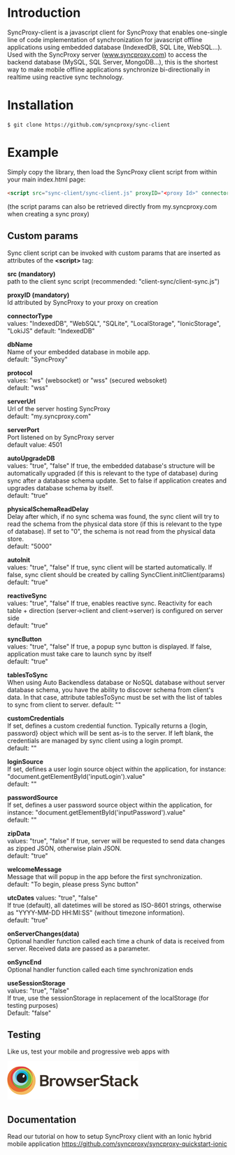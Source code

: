# Introduction
SyncProxy-client is a javascript client for SyncProxy that enables one-single line of code implementation of synchronization for javascript offline applications using embedded database (IndexedDB, SQL Lite, WebSQL...). Used with the SyncProxy server (www.syncproxy.com) to access the backend database (MySQL, SQL Server, MongoDB...), this is the shortest way to make mobile offline applications synchronize bi-directionally in realtime using reactive sync technology.

# Installation
```
$ git clone https://github.com/syncproxy/sync-client
```
# Example
Simply copy the library, then load the SyncProxy client script from within your main index.html page:

```html
<script src="sync-client/sync-client.js" proxyID="<proxy Id>" connectorType="IndexedDB or WebSQL or SQLite or IonicStorage" dbName="your client db name"></script> 
```

(the script params can also be retrieved directly from my.syncproxy.com when creating a sync proxy)

## Custom params
Sync client script can be invoked with custom params that are inserted as attributes of the **&lt;script&gt;** tag:

**src (mandatory)**  
path to the client sync script (recommended: "client-sync/client-sync.js")

**proxyID (mandatory)**  
Id attributed by SyncProxy to  your proxy on creation

**connectorType**  
values: "IndexedDB", "WebSQL", "SQLite", "LocalStorage", "IonicStorage", "LokiJS"
default: "IndexedDB"

**dbName**  
Name of your embedded database in mobile app.  
default: "SyncProxy"

**protocol**  
values: "ws" (websocket) or "wss" (secured websoket)  
default: "wss"

**serverUrl**  
Url of the server hosting SyncProxy  
default: "my.syncproxy.com"

**serverPort**  
Port listened on by SyncProxy server  
default value: 4501

**autoUpgradeDB**  
values: "true", "false"
If true, the embedded database's structure will be automatically upgraded (if this is relevant to the type of database) during sync after a database schema update.
Set to false if application creates and upgrades database schema by itself.  
default: "true"

**physicalSchemaReadDelay**  
Delay after which, if no sync schema was found, the sync client will try to read the schema from the physical data store (if this is relevant to the type of database).
If set to "0", the schema is not read from the physical data store.  
default: "5000"

**autoInit**  
values: "true", "false"
If true, sync client will be started automatically. If false, sync client should be created by calling SyncClient.initClient(params)  
default: "true"

**reactiveSync**  
values: "true", "false"
If true, enables reactive sync. Reactivity for each table + direction (server->client and client->server) is configured on server side  
default: "true"

**syncButton**  
values: "true", "false"
If true, a popup sync button is displayed. If false, application must take care to launch sync by itself  
default: "true"

**tablesToSync**  
When using Auto Backendless database or NoSQL database without server database schema, you have the ability to discover schema from client's data. In that case, attribute tablesToSync must be set with the list of tables to sync from client to server. 
default: ""

**customCredentials**  
If set, defines a custom credential function. Typically returns a {login, password} object which will be sent as-is to the server. If left blank, the credentials are managed by sync client using a login prompt.  
default: ""

**loginSource**  
If set, defines a user login source object within the application, for instance: "document.getElementById('inputLogin').value"  
default: ""

**passwordSource**  
If set, defines a user password source object within the application, for instance: "document.getElementById('inputPassword').value"  
default: ""

**zipData**  
values: "true", "false"
If true, server will be requested to send data changes as zipped JSON, otherwise plain JSON.  
default: "true"

**welcomeMessage**  
Message that will popup in the app before the first synchronization.  
default: "To begin, please press Sync button"

**utcDates**
values: "true", "false"  
If true (default), all datetimes will be stored as ISO-8601 strings, otherwise as "YYYY-MM-DD HH:MI:SS" (without timezone information).  
default: "true"

**onServerChanges(data)**  
Optional handler function called each time a chunk of data is received from server. Received data are passed as a parameter.

**onSyncEnd**  
Optional handler function called each time synchronization ends

**useSessionStorage**  
values: "true", "false"  
If true, use the sessionStorage in replacement of the localStorage (for testing purposes)  
Default: "false"

## Testing
Like us, test your mobile and progressive web apps with

[<img src="https://raw.githubusercontent.com/syncproxy/sync-client/master/browserstack.png" width="300px">](http://www.browserstack.com)

## Documentation
Read our tutorial on how to setup SyncProxy client with an Ionic hybrid mobile application
https://github.com/syncproxy/syncproxy-quickstart-ionic
